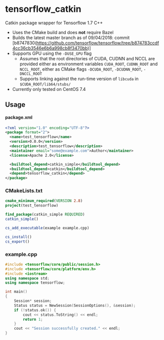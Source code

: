 tensorflow_catkin
==============

Catkin package wrapper for Tensorflow 1.7 C++

- Uses the CMake build and does __not__ require Bazel
- Builds the latest master branch as of 09/04/2018: commit [b8747830(https://github.com/tensorflow/tensorflow/tree/b874783ccdf4cc36cb3546e6b6a998cb8f3470bb)]
- Supports GPU using the `-DUSE_GPU` flag
  - Assumes that the root directories of CUDA, CUDNN and NCCL are provided either as environment variables `CUDA_ROOT`, `CUDNN_ROOT` and `NCCL_ROOT`, either as CMake flags `-DCUDA_ROOT`, `-DCUDNN_ROOT`, `-DNCCL_ROOT`
  - Supports linking against the run-time version of `libcuda` in `$CUDA_ROOT/lib64/stubs/`
- Currently only tested on CentOS 7.4

## Usage

#### package.xml
```xml
<?xml version="1.0" encoding="UTF-8"?>
<package format="2">
  <name>test_tensorflow</name>
  <version>0.0.0</version>
  <description>test_tensorflow</description>
  <maintainer email="some@example.com">Author</maintainer>
  <license>Apache 2.0</license>

  <buildtool_depend>catkin_simple</buildtool_depend>
  <buildtool_depend>catkin</buildtool_depend>
  <depend>tensorflow_catkin</depend>
</package>
```

### CMakeLists.txt
```CMake
cmake_minimum_required(VERSION 2.8)
project(test_tensorflow)

find_package(catkin_simple REQUIRED)
catkin_simple()

cs_add_executable(example example.cpp)

cs_install()
cs_export()
```

### example.cpp
```C++
#include <tensorflow/core/public/session.h>
#include <tensorflow/core/platform/env.h>
#include <iostream>
using namespace std;
using namespace tensorflow;

int main()
{
    Session* session;
    Status status = NewSession(SessionOptions(), &session);
    if (!status.ok()) {
        cout << status.ToString() << endl;
        return 1;
    }
    cout << "Session successfully created." << endl;
}
```

